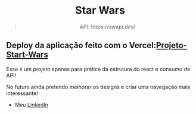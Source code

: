 <h1 align="center">Star Wars</h1>

<blockquote align="center">API: https://swapi.dev/</blockquote>

<h2>Deploy da aplicação feito com o Vercel:<a target="_blank" href="https://projeto-star-wars-rogeraguiar0.vercel.app/">Projeto-Start-Wars</a></h2>

<p>Esse é um projeto apenas para prática da estrutura do react e consumo de API!</p>
<p>No futuro ainda pretendo melhorar os designs e criar uma navegação mais interessante!</p>

- <p>Meu <a target="_blank" href="https://www.linkedin.com/in/rógeraguiar/">LinkedIn</a></p>
